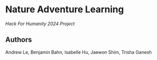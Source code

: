 # Nature Adventure Learning

_Hack For Humanity 2024 Project_





## Authors
Andrew Le, Benjamin Bahn, Isabelle Hu, Jaewon Shim, Trisha Ganesh
